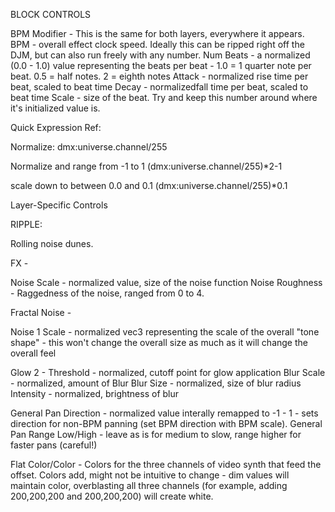 BLOCK CONTROLS

BPM Modifier - This is the same for both layers, everywhere it appears.
BPM - overall effect clock speed. Ideally this can be ripped right off the DJM, but can also run freely with any number.
Num Beats - a normalized (0.0 - 1.0) value representing the beats per beat - 1.0 = 1 quarter note per beat. 0.5 = half notes. 2 = eighth notes
Attack - normalized rise time per beat, scaled to beat time
Decay - normalizedfall time per beat, scaled to beat time
Scale - size of the beat. Try and keep this number around where it's initialized value is.

Quick Expression Ref:

Normalize:
dmx:universe.channel/255

Normalize and range from -1 to 1
(dmx:universe.channel/255)*2-1

scale down to between 0.0 and 0.1
(dmx:universe.channel/255)*0.1

Layer-Specific Controls

RIPPLE:

Rolling noise dunes.

FX -

Noise Scale - normalized value, size of the noise function
Noise Roughness - Raggedness of the noise, ranged from 0 to 4.

Fractal Noise -

Noise 1 Scale - normalized vec3 representing the scale of the overall "tone shape" - this won't change the overall size as much as it will change the overall feel

Glow 2 -
Threshold - normalized, cutoff point for glow application
Blur Scale - normalized, amount of Blur
Blur Size - normalized, size of blur radius
Intensity - normalized, brightness of blur

General Pan Direction - normalized value interally remapped to -1 - 1 - sets direction for non-BPM panning (set BPM direction with BPM scale).
General Pan Range Low/High - leave as is for medium to slow, range higher for faster pans (careful!)

Flat Color/Color - Colors for the three channels of video synth that feed the offset. Colors add, might not be intuitive to change - dim values will maintain color, overblasting all three channels (for example, adding 200,200,200 and 200,200,200) will create white.
